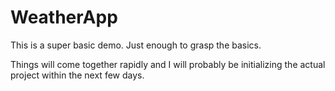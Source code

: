 # WeatherApp

This is a super basic demo. Just enough to grasp the basics.

Things will come together rapidly and I will probably be initializing the actual project within the next few days.
